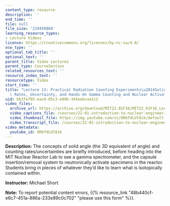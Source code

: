 ```yaml
---
content_type: resource
description: ''
end_time: ''
file: null
file_size: '219450868'
learning_resource_types:
- Lecture Videos
license: https://creativecommons.org/licenses/by-nc-sa/4.0/
ocw_type: ''
optional_tab_title: ''
optional_text: ''
parent_title: Video Lectures
parent_type: CourseSection
related_resources_text: ''
resource_index_text: ''
resourcetype: Video
start_time: ''
title: "Lecture 13: Practical Radiation Counting Experiments\u2014Solid Angle, Count\
  \ Rates, Uncertainty, and Hands-On Gamma Counting and Nuclear Activation Analysis"
uid: bb3fe705-eac6-05c3-e09b-345eebcaa1c2
video_files:
  archive_url: https://archive.org/download/MIT22.01F16/MIT22_01F16_Lec13_300k.mp4
  video_captions_file: /courses/22-01-introduction-to-nuclear-engineering-and-ionizing-radiation-fall-2016/dd9f6ca7364452c3b4af371cc9636dd1_ORbfdLUl0ik.vtt
  video_thumbnail_file: https://img.youtube.com/vi/ORbfdLUl0ik/default.jpg
  video_transcript_file: /courses/22-01-introduction-to-nuclear-engineering-and-ionizing-radiation-fall-2016/e417b62f2092c3fd3d8638822918a059_ORbfdLUl0ik.pdf
video_metadata:
  youtube_id: ORbfdLUl0ik
---
```


**Description:** The concepts of solid angle (the 3D equivalent of angle) and counting rates/uncertainties are briefly introduced, before heading into the MIT Nuclear Reactor Lab to see a gamma spectrometer, and the capsule insertion/removal system to neutronically activate specimens in the reactor. Students bring in pieces of whatever they’d like to learn what is isotopically contained within.

**Instructor:** Michael Short

**Note:** To report potential content errors, {{% resource_link "48b440cf-e6c7-451a-886a-233e89c0c702" "please use this form" %}}.

